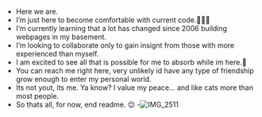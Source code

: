 - Here we are.
- I’m just here to become comfortable with current code.🤷🏻‍♀️
- I’m currently learning that a lot has changed since 2006 building webpages in my basement.
- I’m looking to collaborate only to gain insignt from those with more experienced than myself.
- I am excited to see all that is possible for me to absorb while im here.🐺
- You can reach me right here, very unlikely id have any type of friendship grow enough to enter my personal world.
- Its not yout, its me. Ya know? I value my peace... and like cats more than most people.
- So thats all, for now, end readme. 😌
-![IMG_2511](https://github.com/aw7321/aw7321/assets/151400647/c554e6ce-68e6-4910-9fb0-79a706971d8f)


<!---
aw7321/aw7321 is a ✨ special ✨ repository because its `README.md` (this file) appears on your GitHub profile.
You can click the Preview link to take a look at your changes.
--->
